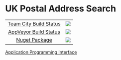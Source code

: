 # UK Postal Address Search

<table align="center">
    <tr>
        <td align="center"><a href=http://vm-scorchio.westeurope.cloudapp.azure.com:888/viewType.html?buildTypeId=PostalAddressSearch_Build&guest=1)>Team City Build Status</a></td>
        <td align="center"><a href="http://vm-scorchio.westeurope.cloudapp.azure.com:888/viewType.html?buildTypeId=PostalAddressSearch_Build&guest=1">
	<img src="http://vm-scorchio.westeurope.cloudapp.azure.com:888/app/rest/builds/buildType:(id:PostalAddressSearch_Build)/statusIcon"/>
</a></td>
    </tr>
    <tr>
        <td align="center"><a href="https://ci.appveyor.com/project/asudbury/PostalAddressSearch">AppVeyor Build Status</td>
        <td align="center"><a href="https://ci.appveyor.com/project/asudbury/PostalAddressSearch">
	<img src='https://ci.appveyor.com/api/projects/status/326177pc1o5fcuii?svg=true'/>
</a></td>
    </tr>
    <tr>
        <td align="center"><a href="https://www.nuget.org/packages/Scorchio.PostalAddressSearch">Nuget Package</a></td>
        <td align="center"><a href="https://www.nuget.org/packages/Scorchio.PostalAddressSearch"><img src="https://img.shields.io/nuget/v/Scorchio.PostalAddressSearc.svg"></img></a></td>
</table>

[Application Programming Interface](Scorchio.PostalAddressSearch.md)


